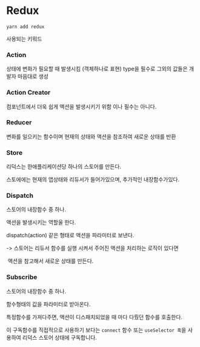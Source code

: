 # Redux



```
yarn add redux
```



사용되는 키워드



### Action

상태에 변화가 필요할 때 발생시킴 (객체하나로 표현)
type을 필수로 그외의 값들은 개발자 마음대로 생성

### Action Creator

컴포넌트에서 더욱 쉽게 액션을 발생시키기 위함 이나 필수는 아니다.

### Reducer

변화를 일으키는 함수이며 현재의 상태와 액션을 참조하여 새로운 상태를 반환

### Store

리덕스는 한애플리케이션당 하나의 스토어를 만든다.

스토에에는 현재의 앱상태와 리듀서가 들어가있으며, 추가적인 내장함수가있다.

### Dispatch

스토어의 내장함수 중 하나.

액션을 발생시키는 역할울 한다.

dispatch(action) 같은 형태로 액션을 파라미터로 보낸다.

-> 스토어는 리듀서 함수를 실행 시켜서 주어진 액션을 처리하는 로직이 있다면 

​	액션을 참고해서 새로운 상태를 만든다.

### Subscribe

스토어의 내장함수 중 하나.

함수형태의 값을 파라미터로 받아온다.

특정함수를 가져다주면, 액션이 디스패치되었을 때 마다 다뤘던 함수를 호출한다.

이 구독함수를 직접적으로 사용하기 보다는  `connect` 함수 또는 `useSelector 훅`을 사용하여 리덕스 스토어 상태에 구독합니다.

